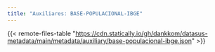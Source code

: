 ```yaml
---
title: "Auxiliares: BASE-POPULACIONAL-IBGE"
---
```


{{< remote-files-table "https://cdn.statically.io/gh/dankkom/datasus-metadata/main/metadata/auxiliary/base-populacional-ibge.json" >}}
